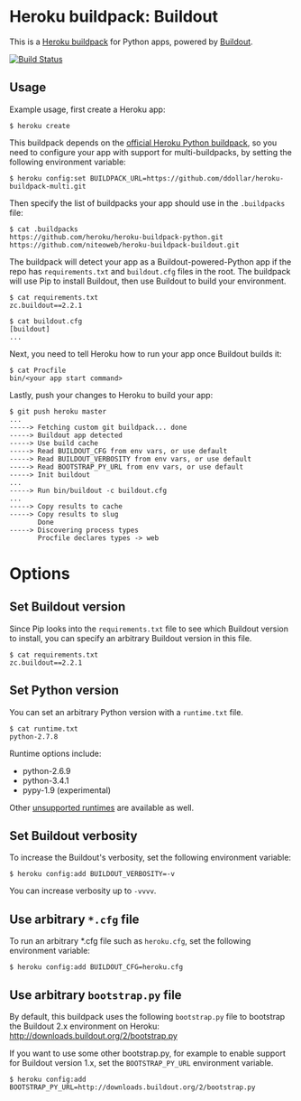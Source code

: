 Heroku buildpack: Buildout
==========================

This is a [Heroku buildpack](http://devcenter.heroku.com/articles/buildpacks) for Python apps, powered by [Buildout](http://www.buildout.org/en/latest/).

[![Build Status](https://travis-ci.org/niteoweb/heroku-buildpack-buildout.svg?branch=master)](https://travis-ci.org/niteoweb/heroku-buildpack-buildout)


Usage
-----

Example usage, first create a Heroku app:

    $ heroku create


This buildpack depends on the [official Heroku Python buildpack](https://github.com/heroku/heroku-buildpack-python), so you need to configure your app with support for multi-buildpacks, by setting the following environment variable:

    $ heroku config:set BUILDPACK_URL=https://github.com/ddollar/heroku-buildpack-multi.git

Then specify the list of buildpacks your app should use in the `.buildpacks` file:

    $ cat .buildpacks
    https://github.com/heroku/heroku-buildpack-python.git
    https://github.com/niteoweb/heroku-buildpack-buildout.git


The buildpack will detect your app as a Buildout-powered-Python app if the repo has `requirements.txt` and `buildout.cfg` files in the root. The buildpack will use Pip to install Buildout, then use Buildout to build your environment.

    $ cat requirements.txt
    zc.buildout==2.2.1

    $ cat buildout.cfg
    [buildout]
    ...


Next, you need to tell Heroku how to run your app once Buildout builds it:

    $ cat Procfile
    bin/<your app start command>


Lastly, push your changes to Heroku to build your app:

    $ git push heroku master
    ...
    -----> Fetching custom git buildpack... done
    -----> Buildout app detected
    -----> Use build cache
    -----> Read BUILDOUT_CFG from env vars, or use default
    -----> Read BUILDOUT_VERBOSITY from env vars, or use default
    -----> Read BOOTSTRAP_PY_URL from env vars, or use default
    -----> Init buildout
    ...
    -----> Run bin/buildout -c buildout.cfg
    ...
    -----> Copy results to cache
    -----> Copy results to slug
           Done
    -----> Discovering process types
           Procfile declares types -> web


Options
=======

Set Buildout version
--------------------

Since Pip looks into the `requirements.txt` file to see which Buildout version to install, you can  specify an arbitrary Buildout version in this file.

    $ cat requirements.txt
    zc.buildout==2.2.1


Set Python version
------------------

You can set an arbitrary Python version with a `runtime.txt` file.

    $ cat runtime.txt
    python-2.7.8

Runtime options include:

- python-2.6.9
- python-3.4.1
- pypy-1.9 (experimental)

Other [unsupported runtimes](https://github.com/heroku/heroku-buildpack-python/tree/master/builds/runtimes) are available as well.


Set Buildout verbosity
----------------------

To increase the Buildout's verbosity, set the following environment variable:

    $ heroku config:add BUILDOUT_VERBOSITY=-v

You can increase verbosity up to ``-vvvv``.


Use arbitrary ``*.cfg`` file
----------------------------

To run an arbitrary *.cfg file such as ``heroku.cfg``, set the following environment variable:

    $ heroku config:add BUILDOUT_CFG=heroku.cfg


Use arbitrary ``bootstrap.py`` file
-----------------------------------

By default, this buildpack uses the following `bootstrap.py` file to bootstrap the Buildout 2.x environment on Heroku: http://downloads.buildout.org/2/bootstrap.py

If you want to use some other bootstrap.py, for example to enable support for
Buildout version 1.x, set the ``BOOTSTRAP_PY_URL`` environment variable.

    $ heroku config:add BOOTSTRAP_PY_URL=http://downloads.buildout.org/2/bootstrap.py
